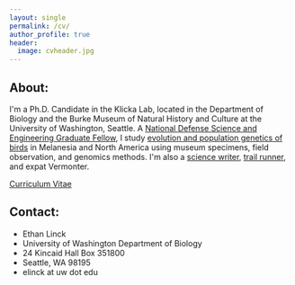 ```yaml
---
layout: single
permalink: /cv/
author_profile: true
header: 
  image: cvheader.jpg
---
```


## About:

I'm a Ph.D. Candidate in the Klicka Lab, located in the Department of Biology and the Burke Museum of Natural History and Culture at the University of Washington, Seattle. A <a href="https://ndseg.asee.org/"> National Defense Science and Engineering Graduate Fellow</a>, I study <a href="https://elinck.github.io/research/">evolution and population genetics of birds</a> in Melanesia and North America using museum specimens, field observation, and genomics methods. I'm also a <a href="https://elinck.github.io/writing/">science writer</a>, <a href="https://elinck.github.io/writing/">trail runner</a>, and expat Vermonter. 

<div markdown="0"><a href="https://elinck.github.io/_pages/elinck_CV_080816.pdf" class="btn">Curriculum Vitae</a></div>

## Contact: 

* Ethan Linck
* University of Washington Department of Biology
* 24 Kincaid Hall Box 351800
* Seattle, WA 98195
* elinck at uw dot edu

